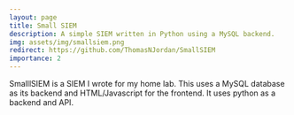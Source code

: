 ```yaml
---
layout: page
title: Small SIEM
description: A simple SIEM written in Python using a MySQL backend.
img: assets/img/smallsiem.png
redirect: https://github.com/ThomasNJordan/SmallSIEM
importance: 2
---
```


SmalllSIEM is a SIEM I wrote for my home lab. This uses a MySQL database as its backend and HTML/Javascript for the frontend. It uses python as a backend and API.